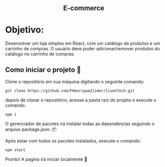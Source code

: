 <h2 align="center">E-commerce</h2>

# Objetivo:
Desenvolver um loja simples em React, com um catálogo de produtos e um carrinho de compras. O usuário deve poder adicionar/remover produtos do catálogo no carrinho de compras.

## Como iniciar o projeto :rocket:

Clone o repositório em sua máquina digitando o seguinte comando:
```shell
git clone https://github.com/FHenriqueZiimer/livenTech.git
```

depois de clonar o repositório, acesse a pasta raiz do projeto e execute o comando:

```shell
npm i
```

O gerenciador de pacotes irá instalar todas as dependências seguindo o arquivo package.json. :package:

Após estar com todos os pacotes instalados, execute o comando:

```shell
npm start
```
Pronto! A pagina irá iniciar localmente :rocket:


